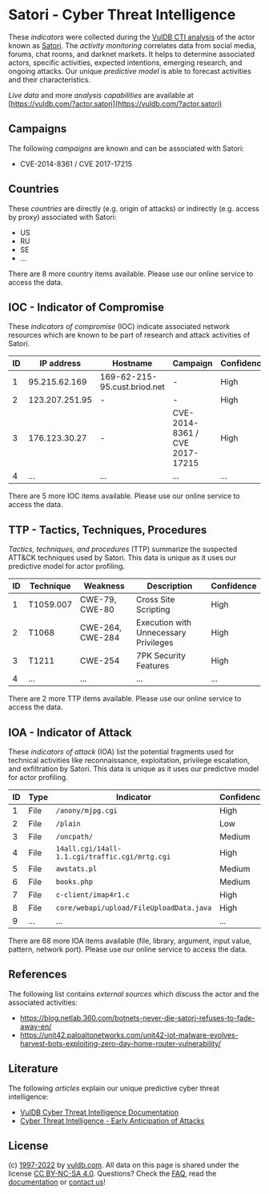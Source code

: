 # Satori - Cyber Threat Intelligence

These _indicators_ were collected during the [VulDB CTI analysis](https://vuldb.com/?kb.cti) of the actor known as [Satori](https://vuldb.com/?actor.satori). The _activity monitoring_ correlates data from social media, forums, chat rooms, and darknet markets. It helps to determine associated actors, specific activities, expected intentions, emerging research, and ongoing attacks. Our unique _predictive model_ is able to forecast activities and their characteristics.

_Live data_ and more _analysis capabilities_ are available at [https://vuldb.com/?actor.satori](https://vuldb.com/?actor.satori)

## Campaigns

The following _campaigns_ are known and can be associated with Satori:

* CVE-2014-8361 / CVE 2017-17215

## Countries

These _countries_ are directly (e.g. origin of attacks) or indirectly (e.g. access by proxy) associated with Satori:

* US
* RU
* SE
* ...

There are 8 more country items available. Please use our online service to access the data.

## IOC - Indicator of Compromise

These _indicators of compromise_ (IOC) indicate associated network resources which are known to be part of research and attack activities of Satori.

ID | IP address | Hostname | Campaign | Confidence
-- | ---------- | -------- | -------- | ----------
1 | 95.215.62.169 | 169-62-215-95.cust.briod.net | - | High
2 | 123.207.251.95 | - | - | High
3 | 176.123.30.27 | - | CVE-2014-8361 / CVE 2017-17215 | High
4 | ... | ... | ... | ...

There are 5 more IOC items available. Please use our online service to access the data.

## TTP - Tactics, Techniques, Procedures

_Tactics, techniques, and procedures_ (TTP) summarize the suspected ATT&CK techniques used by Satori. This data is unique as it uses our predictive model for actor profiling.

ID | Technique | Weakness | Description | Confidence
-- | --------- | -------- | ----------- | ----------
1 | T1059.007 | CWE-79, CWE-80 | Cross Site Scripting | High
2 | T1068 | CWE-264, CWE-284 | Execution with Unnecessary Privileges | High
3 | T1211 | CWE-254 | 7PK Security Features | High
4 | ... | ... | ... | ...

There are 2 more TTP items available. Please use our online service to access the data.

## IOA - Indicator of Attack

These _indicators of attack_ (IOA) list the potential fragments used for technical activities like reconnaissance, exploitation, privilege escalation, and exfiltration by Satori. This data is unique as it uses our predictive model for actor profiling.

ID | Type | Indicator | Confidence
-- | ---- | --------- | ----------
1 | File | `/anony/mjpg.cgi` | High
2 | File | `/plain` | Low
3 | File | `/uncpath/` | Medium
4 | File | `14all.cgi/14all-1.1.cgi/traffic.cgi/mrtg.cgi` | High
5 | File | `awstats.pl` | Medium
6 | File | `books.php` | Medium
7 | File | `c-client/imap4r1.c` | High
8 | File | `core/webapi/upload/FileUploadData.java` | High
9 | ... | ... | ...

There are 68 more IOA items available (file, library, argument, input value, pattern, network port). Please use our online service to access the data.

## References

The following list contains _external sources_ which discuss the actor and the associated activities:

* https://blog.netlab.360.com/botnets-never-die-satori-refuses-to-fade-away-en/
* https://unit42.paloaltonetworks.com/unit42-iot-malware-evolves-harvest-bots-exploiting-zero-day-home-router-vulnerability/

## Literature

The following _articles_ explain our unique predictive cyber threat intelligence:

* [VulDB Cyber Threat Intelligence Documentation](https://vuldb.com/?kb.cti)
* [Cyber Threat Intelligence - Early Anticipation of Attacks](https://www.scip.ch/en/?labs.20201022)

## License

(c) [1997-2022](https://vuldb.com/?kb.changelog) by [vuldb.com](https://vuldb.com/?kb.about). All data on this page is shared under the license [CC BY-NC-SA 4.0](https://creativecommons.org/licenses/by-nc-sa/4.0/). Questions? Check the [FAQ](https://vuldb.com/?kb.faq), read the [documentation](https://vuldb.com/?kb) or [contact us](https://vuldb.com/?contact)!
